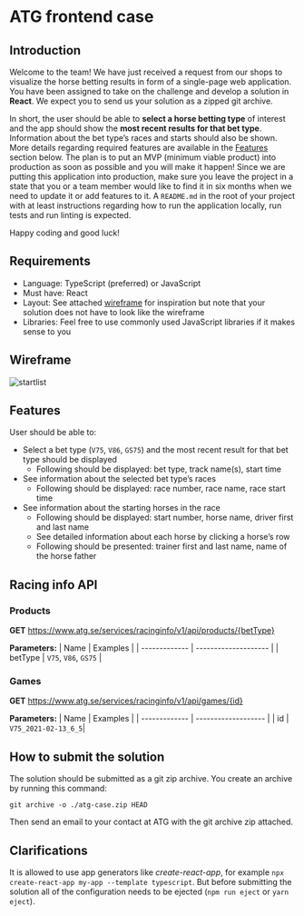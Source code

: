 # ATG frontend case

## Introduction

Welcome to the team! We have just received a request from our shops to visualize the horse betting results in form of a single-page web application. You have been assigned to take on the challenge and develop a solution in **React**. We expect you to send us your solution as a zipped git archive.

In short, the user should be able to **select a horse betting type** of interest and the app should show the **most recent results for that bet type**. Information about the bet type’s races and starts should also be shown. More details regarding required features are available in the [Features](#Features) section below. The plan is to put an MVP (minimum viable product) into production as soon as possible and you will make it happen! Since we are putting this application into production, make sure you leave the project in a state that you or a team member would like to find it in six months when we need to update it or add features to it. A `README.md` in the root of your project with at least instructions regarding how to run the application locally, run tests and run linting is expected.

Happy coding and good luck!

## Requirements

- Language: TypeScript (preferred) or JavaScript
- Must have: React
- Layout: See attached [wireframe](#Wireframe) for inspiration but note that your solution does not have to look like the wireframe
- Libraries: Feel free to use commonly used JavaScript libraries if it makes sense to you

## Wireframe

![startlist](./startlist.png)

## Features

User should be able to:

- Select a bet type (`V75`, `V86`, `GS75`) and the most recent result for that bet type should be displayed
  - Following should be displayed: bet type, track name(s), start time
- See information about the selected bet type’s races
  - Following should be displayed: race number, race name, race start time
- See information about the starting horses in the race
  - Following should be displayed: start number, horse name, driver first and last name
  - See detailed information about each horse by clicking a horse’s row
  - Following should be presented: trainer first and last name, name of the horse father

## Racing info API

### Products

**GET** https://www.atg.se/services/racinginfo/v1/api/products/{betType}

**Parameters:**
| Name | Examples |
| ------------- | -------------------- |
| betType | `V75`, `V86`, `GS75` |

### Games

**GET** https://www.atg.se/services/racinginfo/v1/api/games/{id}

**Parameters:**
| Name | Examples |
| ------------- | ------------------- |
| id | `V75_2021-02-13_6_5`|

## How to submit the solution

The solution should be submitted as a git zip archive. You create an archive by running this command:

`git archive -o ./atg-case.zip HEAD`

Then send an email to your contact at ATG with the git archive zip attached.

## Clarifications

It is allowed to use app generators like _create-react-app_, for example `npx create-react-app my-app --template typescript`. But before submitting the solution all of the configuration needs to be ejected (`npm run eject` or `yarn eject`).
